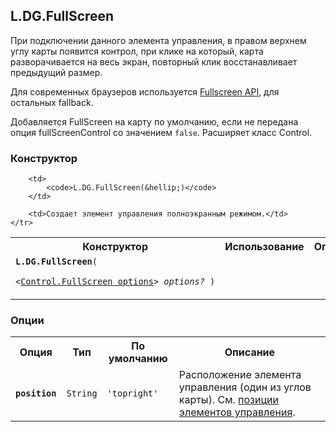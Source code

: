 ## L.DG.FullScreen

При подключении данного элемента управления, в правом верхнем углу карты появится контрол, при клике на который, карта разворачивается на весь экран, повторный клик восстанавливает предыдущий размер.

Для современных браузеров используется [Fullscreen API](http://www.w3.org/TR/fullscreen/), для остальных fallback.

Добавляется FullScreen на карту по умолчанию, если не передана опция fullScreenControl со значением `false`.
Расширяет класс Control.

### Конструктор

<table>
    <tr>
        <th>Конструктор</th>
        <th>Использование</th>
        <th>Описание</th>
    </tr>
    <tr>
        <td><code><b>L.DG.FullScreen</b>(
            <nobr>&lt;<a href="#control-fullscreen-options">Control.FullScreen options</a>&gt; <i>options?</i> )</nobr>
        </code></td>

        <td>
            <code>L.DG.FullScreen(&hellip;)</code>
        </td>

        <td>Создает элемент управления полноэкранным режимом.</td>
    </tr>
</table>

### Опции

<table>
    <tr>
        <th>Опция</th>
        <th>Тип</th>
        <th>По умолчанию</th>
        <th>Описание</th>
    </tr>
    <tr>
        <td><code><b>position</b></code></td>
        <td><code>String</code></td>
        <td><code><span class="string">'topright'</span></td>
        <td>Расположение элемента управления (один из углов карты). См. <a href="#control-positions">позиции элементов управления</a>.</td>
    </tr>
</table>
